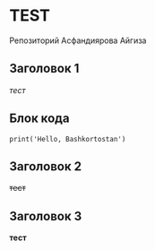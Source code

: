 # TEST

Репозиторий Асфандиярова Айгиза

## Заголовок 1

_тест_

## Блок кода
```
print('Hello, Bashkortostan')
```

## Заголовок 2 

~~тест~~

## Заголовок 3

__тест__

